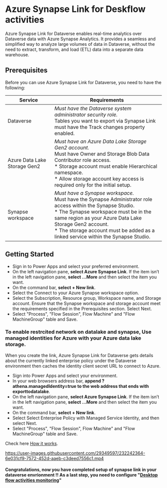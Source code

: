 # Azure Synapse Link for Deskflow activities

Azure Synapse Link for Dataverse enables real-time analytics over Dataverse data with Azure Synapse Analytics. It provides a seamless and simplified way to analyze large volumes of data in Dataverse, without the need to extract, transform, and load (ETL) data into a separate data warehouse.

## Prerequisites
Before you can use Azure Synapse Link for Dataverse, you need to have the following:

| Service                   | Requirements                                                                                                                                                                                                                      |
|---------------------------|-----------------------------------------------------------------------------------------------------------------------------------------------------------------------------------------------------------------------------------|
| Dataverse                 | *Must have the Dataverse system administrator security role.<br>* Tables you want to export via Synapse Link must have the Track changes property enabled.                                                                            |
| Azure Data Lake Storage Gen2 | *Must have an Azure Data Lake Storage Gen2 account.<br>* Must have Owner and Storage Blob Data Contributor role access.<br>* Storage account must enable Hierarchical namespace.<br>* Allow storage account key access is required only for the initial setup. |
| Synapse workspace         | *Must have a Synapse workspace.<br>* Must have the Synapse Administrator role access within the Synapse Studio.<br>* The Synapse workspace must be in the same region as your Azure Data Lake Storage Gen2 account.<br>* The storage account must be added as a linked service within the Synapse Studio. |

## Getting Started
- Sign in to Power Apps and select your preferred environment.
- On the left navigation pane, **select Azure Synapse Link**. If the item isn’t in the left navigation pane, **select …More** and then select the item you want.
- On the command bar, **select + New link**.
- Select the Connect to your Azure Synapse workspace option.
- Select the Subscription, Resource group, Workspace name, and Storage account. Ensure that the Synapse workspace and storage account meet the requirements specified in the Prerequisites section. Select Next.
- Select "Process", "Flow Session", Flow Machine" and "Flow MachineGroup" table and Save.

### **To enable restrcited network on datalake and synapse, Use managed identities for Azure with your Azure data lake storage**.

 When you create the link, Azure Synapse Link for Dataverse gets details about the currently linked enterprise policy under the Dataverse environment then caches the identity client secret URL to connect to Azure.
 - Sign into Power Apps and select your environment.
 - In your web browsers address bar, **append ?athena.managedIdentity=true to the web address that ends with exporttodatalake**.
 - On the left navigation pane, **select Azure Synapse Link**. If the item isn’t in the left navigation pane, **select …More** and then select the item you want.
 - On the command bar, **select + New link**.
 - Select Select Enterprise Policy with Managed Service Identity, and then select Next.
 - Select "Process", "Flow Session", Flow Machine" and "Flow MachineGroup" table and Save.

Check here [How it works](https://learn.microsoft.com/en-us/power-apps/maker/data-platform/export-to-data-lake).

https://user-images.githubusercontent.com/29349597/232242364-6e031cf9-7572-452d-aaeb-c3deed7556c1.mp4

#### Congratulations, now you have completed setup of synapse link in your dataverse envrionment !! As a last step, you need to configure "[Desktop flow activities monitoring](https://github.com/microsoft/powercat-automation-kit/blob/Flow-byodl/AutomationKit_Flow_BYODL/003-%20Power%20BI%20Dashboard%20Setup/readme.md)"
